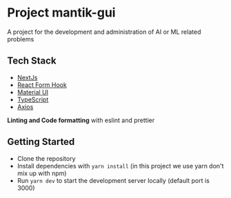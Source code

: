 # Project mantik-gui

A project for the development and administration of AI or ML related problems

## Tech Stack

-   [NextJs](https://github.com/vercel/next.js/)
-   [React Form Hook](https://github.com/react-hook-form/react-hook-form)
-   [Material UI](https://github.com/mui/material-ui)
-   [TypeScript](https://github.com/microsoft/TypeScript)
-   [Axios](https://github.com/axios/axios)

**Linting and Code formatting** with eslint and prettier

## Getting Started

- Clone the repository
- Install dependencies with `yarn install` (in this project we use yarn don't mix up with npm)
- Run `yarn dev` to start the development server locally (default port is 3000)
